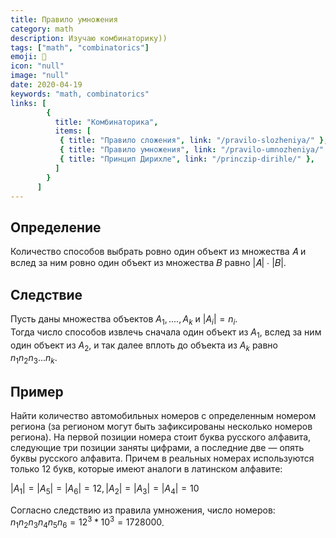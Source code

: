 ```yaml
---
title: Правило умножения
category: math
description: Изучаю комбинаторику))
tags: ["math", "combinatorics"]
emoji: 👾
icon: "null"
image: "null"
date: 2020-04-19
keywords: "math, combinatorics"
links: [
        {
          title: "Комбинаторика",
          items: [
           { title: "Правило сложения", link: "/pravilo-slozheniya/" },
           { title: "Правило умножения", link: "/pravilo-umnozheniya/" },
           { title: "Принцип Дирихле", link: "/princzip-dirihle/" },
          ]
        }
      ]
---
```



## Определение

Количество способов выбрать ровно один объект из множества 𝐴 и вслед за ним ровно один объект из множества 𝐵 равно |𝐴| ⋅ |𝐵|.

## Следствие

Пусть даны множества объектов ${А_{1}}, ...., {А_{k}}$ и $|{А_{i}}| = {n_{i}}$.  
Тогда число способов извлечь сначала один объект из ${А_{1}}$, вслед за ним один объект из ${А_{2}}$, и так далее вплоть до объекта из ${А_{k}}$ равно ${n_{1}} {n_{2}} {n_{3}} ... {n_{k}}$.

## Пример

Найти количество автомобильных номеров с определенным номером региона (за регионом могут
быть зафиксированы несколько номеров региона). На первой позиции номера стоит буква русского алфавита,
следующие три позиции заняты цифрами, а последние две — опять буквы русского алфавита. Причем в
реальных номерах используются только 12 букв, которые имеют аналоги в латинском алфавите:

$|{А_{1}}| = |{А_{5}}| = |{А_{6}}| = 12, |{А_{2}}| = |{А_{3}}| = |{А_{4}}| = 10$

Согласно следствию из правила умножения, число номеров:
${n_{1}} {n_{2}} {n_{3}} {n_{4}} {n_{5}} {n_{6}} = 12^3 * 10^3 = 1728000$.